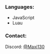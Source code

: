 ### Languages:
- JavaScript
- Luau
### Contact:
Discord: [@Maxi130](https://maxi130.web.app/discord/profile)
